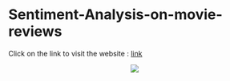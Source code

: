 # Sentiment-Analysis-on-movie-reviews
Click on the link to visit the website : [link](https://sentiment-analysis-on-movie-reviews.streamlit.app/)
<p align="center"><img src="[https://pin.it/yIsE0jQh2](https://drive.google.com/file/d/1Lx01CsKd7PLu2TBypLKuLTJm6Wi66z1Y/view?usp=sharing)"/></p>
